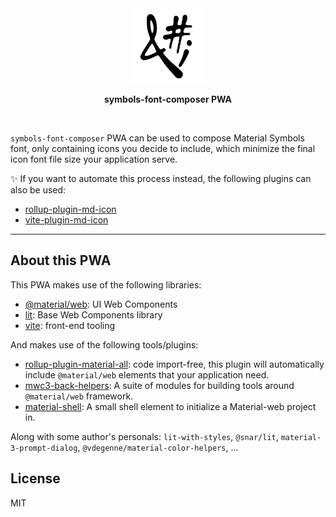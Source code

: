 <div align="center">
<img src="https://raw.githubusercontent.com/vdegenne/symbols-font-composer/main/public/logo.svg" width=120>  
  
<b>symbols-font-composer PWA</b>
</div><br>

`symbols-font-composer` PWA can be used to compose Material Symbols font, only containing icons you decide to include, which minimize the final icon font file size your application serve.

✨ If you want to automate this process instead, the following plugins can also be used:

- [rollup-plugin-md-icon](https://github.com/vdegenne/rollup-plugin-md-icon)
- [vite-plugin-md-icon](https://github.com/vdegenne/vite-plugin-md-icon)  

---

## About this PWA

This PWA makes use of the following libraries:

- [@material/web](https://github.com/material-components/material-web): UI Web Components
- [lit](https://github.com/lit/lit): Base Web Components library
- [vite](https://github.com/vitejs/vite): front-end tooling

And makes use of the following tools/plugins:

- [rollup-plugin-material-all](https://www.npmjs.com/package/rollup-plugin-material-all): code import-free, this plugin will automatically include `@material/web` elements that your application need.
- [mwc3-back-helpers](https://github.com/vdegenne/mwc3-back-helpers): A suite of modules for building tools around `@material/web` framework.
- [material-shell](https://www.npmjs.com/package/material-shell): A small shell element to initialize a Material-web project in.

Along with some author's personals: `lit-with-styles`, `@snar/lit`, `material-3-prompt-dialog`, `@vdegenne/material-color-helpers`, ...

## License

MIT
